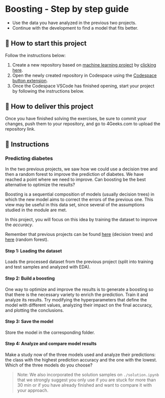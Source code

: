 <!-- hide -->
# Boosting - Step by step guide
<!-- endhide -->

- Use the data you have analyzed in the previous two projects.
- Continue with the development to find a model that fits better.

## 🌱 How to start this project

Follow the instructions below:

1. Create a new repository based on [machine learning project](https://github.com/4GeeksAcademy/machine-learning-python-template) by [clicking here](https://github.com/4GeeksAcademy/machine-learning-python-template/generate).
2. Open the newly created repository in Codespace using the [Codespace button extension](https://docs.github.com/en/codespaces/developing-in-codespaces/creating-a-codespace-for-a-repository#creating-a-codespace-for-a-repository).
3. Once the Codespace VSCode has finished opening, start your project by following the instructions below.

## 🚛 How to deliver this project

Once you have finished solving the exercises, be sure to commit your changes, push them to your repository, and go to 4Geeks.com to upload the repository link.

## 📝 Instructions

### Predicting diabetes

In the two previous projects, we saw how we could use a decision tree and then a random forest to improve the prediction of diabetes. We have reached a point where we need to improve. Can boosting be the best alternative to optimize the results?

Boosting is a sequential composition of models (usually decision trees) in which the new model aims to correct the errors of the previous one. This view may be useful in this data set, since several of the assumptions studied in the module are met.

In this project, you will focus on this idea by training the dataset to improve the $accuracy$.

Remember that previous projects can be found [here](https://github.com/4GeeksAcademy/decision-tree-project-tutorial) (decision trees) and [here](https://github.com/4GeeksAcademy/random-forest-project-tutorial) (random forest).

#### Step 1: Loading the dataset

Loads the processed dataset from the previous project (split into training and test samples and analyzed with EDA).

#### Step 2: Build a boosting

One way to optimize and improve the results is to generate a boosting so that there is the necessary variety to enrich the prediction. Train it and analyze its results. Try modifying the hyperparameters that define the model with different values, analyzing their impact on the final accuracy, and plotting the conclusions.

#### Step 3: Save the model

Store the model in the corresponding folder.

#### Step 4: Analyze and compare model results

Make a study now of the three models used and analyze their predictions: the class with the highest prediction accuracy and the one with the lowest. Which of the three models do you choose?

> Note: We also incorporated the solution samples on `./solution.ipynb` that we strongly suggest you only use if you are stuck for more than 30 min or if you have already finished and want to compare it with your approach.
